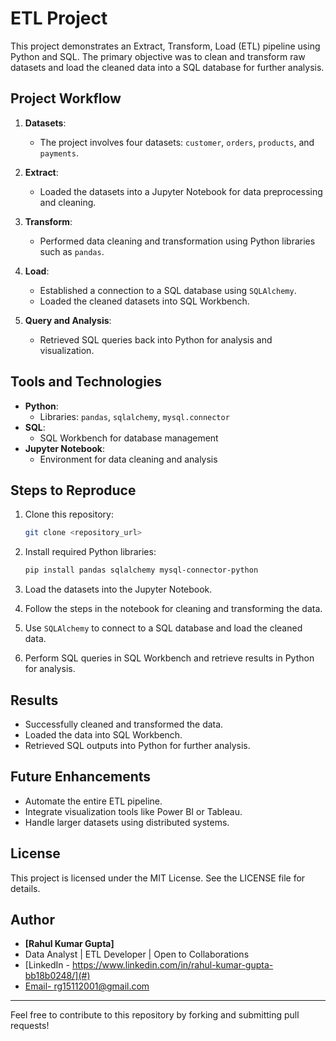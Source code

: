 # ETL Project

This project demonstrates an Extract, Transform, Load (ETL) pipeline using Python and SQL. The primary objective was to clean and transform raw datasets and load the cleaned data into a SQL database for further analysis.

## Project Workflow

1. **Datasets**:
   - The project involves four datasets: `customer`, `orders`, `products`, and `payments`.

2. **Extract**:
   - Loaded the datasets into a Jupyter Notebook for data preprocessing and cleaning.

3. **Transform**:
   - Performed data cleaning and transformation using Python libraries such as `pandas`.

4. **Load**:
   - Established a connection to a SQL database using `SQLAlchemy`.
   - Loaded the cleaned datasets into SQL Workbench.

5. **Query and Analysis**:
   - Retrieved SQL queries back into Python for analysis and visualization.

## Tools and Technologies

- **Python**:
  - Libraries: `pandas`, `sqlalchemy`, `mysql.connector`
- **SQL**:
  - SQL Workbench for database management
- **Jupyter Notebook**:
  - Environment for data cleaning and analysis

## Steps to Reproduce

1. Clone this repository:
   ```bash
   git clone <repository_url>
   ```

2. Install required Python libraries:
   ```bash
   pip install pandas sqlalchemy mysql-connector-python
   ```

3. Load the datasets into the Jupyter Notebook.

4. Follow the steps in the notebook for cleaning and transforming the data.

5. Use `SQLAlchemy` to connect to a SQL database and load the cleaned data.

6. Perform SQL queries in SQL Workbench and retrieve results in Python for analysis.

## Results

- Successfully cleaned and transformed the data.
- Loaded the data into SQL Workbench.
- Retrieved SQL outputs into Python for further analysis.

## Future Enhancements

- Automate the entire ETL pipeline.
- Integrate visualization tools like Power BI or Tableau.
- Handle larger datasets using distributed systems.

## License

This project is licensed under the MIT License. See the LICENSE file for details.

## Author

- **[Rahul Kumar Gupta]**
- Data Analyst | ETL Developer | Open to Collaborations
- [LinkedIn - https://www.linkedin.com/in/rahul-kumar-gupta-bb18b0248/](#)
- [Email- rg15112001@gmail.com](#)

---
Feel free to contribute to this repository by forking and submitting pull requests!


